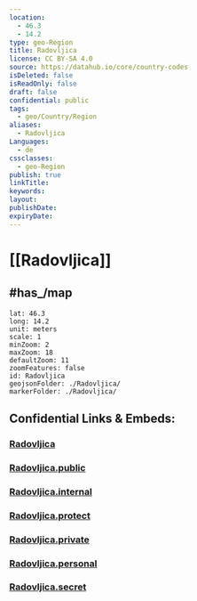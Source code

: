 ```yaml
---
location:
  - 46.3
  - 14.2
type: geo-Region
title: Radovljica
license: CC BY-SA 4.0
source: https://datahub.io/core/country-codes
isDeleted: false
isReadOnly: false
draft: false
confidential: public
tags:
  - geo/Country/Region
aliases:
  - Radovljica
Languages:
  - de
cssclasses:
  - geo-Region
publish: true
linkTitle:
keywords:
layout:
publishDate:
expiryDate:
---
```


# [[Radovljica]] 


## #has_/map 

```leaflet
lat: 46.3
long: 14.2
unit: meters
scale: 1
minZoom: 2 
maxZoom: 18
defaultZoom: 11
zoomFeatures: false 
id: Radovljica
geojsonFolder: ./Radovljica/
markerFolder: ./Radovljica/
```


## Confidential Links & Embeds: 

### [Radovljica](/_Standards/Earth/Continent/Europe/Europe~Central/Slovenia/Regions~Slovenia/Gorenjska/counties~Gorenjska/Radovljica.md) 

### [Radovljica.public](/_public/Earth/Continent/Europe/Europe~Central/Slovenia/Regions~Slovenia/Gorenjska/counties~Gorenjska/Radovljica.public.md) 

### [Radovljica.internal](/_internal/Earth/Continent/Europe/Europe~Central/Slovenia/Regions~Slovenia/Gorenjska/counties~Gorenjska/Radovljica.internal.md) 

### [Radovljica.protect](/_protect/Earth/Continent/Europe/Europe~Central/Slovenia/Regions~Slovenia/Gorenjska/counties~Gorenjska/Radovljica.protect.md) 

### [Radovljica.private](/_private/Earth/Continent/Europe/Europe~Central/Slovenia/Regions~Slovenia/Gorenjska/counties~Gorenjska/Radovljica.private.md) 

### [Radovljica.personal](/_personal/Earth/Continent/Europe/Europe~Central/Slovenia/Regions~Slovenia/Gorenjska/counties~Gorenjska/Radovljica.personal.md) 

### [Radovljica.secret](/_secret/Earth/Continent/Europe/Europe~Central/Slovenia/Regions~Slovenia/Gorenjska/counties~Gorenjska/Radovljica.secret.md)

